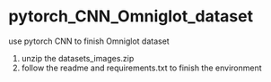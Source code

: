 # pytorch_CNN_Omniglot_dataset
use pytorch CNN to finish Omniglot dataset 
1. unzip the datasets_images.zip
2. follow the readme and requirements.txt to finish the environment
